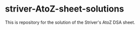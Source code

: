 # striver-AtoZ-sheet-solutions

This is repository for the solution of the Striver's AtoZ DSA sheet. 

